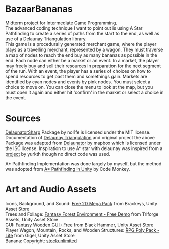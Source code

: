 # BazaarBananas
Midterm project for Intermediate Game Programming.  
The advanced coding technique I want to point out is using A Star Pathfinding to create a series of paths from the start to the end, as well as use of a Delaunay Triangulation library.  
This game is a procedurally generated merchant game, where the player plays as a travelling merchant, represented by a wagon. They must traverse a map of nodes to reach the end buy as many bananas as possible in the end.
Each node can either be a market or an event. In a market, the player may freely buy and sell their resources in preparation for the next segment of the run.
With an event, the player has a series of choices on how to spend resources to get past them and somethings gain.
Markets are identified by cyan nodes and events by pink nodes. You must select a choice to move on.
You can close the menu to look at the map, but you must open it again and either hit 'confirm' in the market or select a choice in the event.

# Sources  
[DelaunatorSharp](https://github.com/nol1fe/delaunator-sharp) Package by nol1fe is licensed under the MIT license.   
Documentation of [Delaunay Triangulation](https://en.wikipedia.org/wiki/Delaunay_triangulation) and original project the above Package was adapted from [Delaunator](https://github.com/mapbox/delaunator) by mapbox which is licensed under the ISC license. 
Inspiration to use A* star with delaunay was inspired from a [project](https://github.com/yurkth/stsmapgen) by yurkth though no direct code was used.

A* Pathfinding Implementation was done largely by myself, but the method was adopted from [A* Pathfinding in Unity](https://www.youtube.com/watch?v=alU04hvz6L4) by Code Monkey.

# Art and Audio Assets  
Icons, Background, and Sound: [Free 2D Mega Pack](https://assetstore.unity.com/packages/2d/free-2d-mega-pack-177430) from Brackeys, Unity Asset Store  
Trees and Foliage: [Fantasy Forest Environment - Free Demo](https://assetstore.unity.com/packages/3d/environments/fantasy/fantasy-forest-environment-free-demo-35361) from Triforge Assets, Unity Asset Store  
GUI: [Fantasy Wooden GUI : Free](https://assetstore.unity.com/packages/2d/gui/fantasy-wooden-gui-free-103811) from Black Hammer, Unity Asset Store  
Player Wagon, Mountain, Rocks, and Wooden Structures: [RPG Poly Pack - Lite](https://assetstore.unity.com/packages/3d/environments/landscapes/rpg-poly-pack-lite-148410) from Gigel, Unity Asset Store  
Banana: Copyright: [stockunlimited](https://stock.pixlr.com/creator/stockunlimited)
